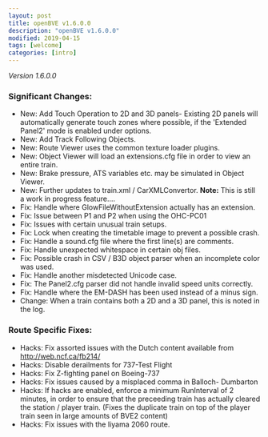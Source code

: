 ```yaml
---
layout: post
title: openBVE v1.6.0.0
description: "openBVE v1.6.0.0"
modified: 2019-04-15
tags: [welcome]
categories: [intro]
---
```


*Version 1.6.0.0*
### Significant Changes:
* New: Add Touch Operation to 2D and 3D panels- Existing 2D panels will automatically generate touch zones where possible, if the 'Extended Panel2' mode is enabled under options.
* New: Add Track Following Objects.
* New: Route Viewer uses the common texture loader plugins.
* New: Object Viewer will load an extensions.cfg file in order to view an entire train.
* New: Brake pressure, ATS variables etc. may be simulated in Object Viewer.
* New: Further updates to train.xml / CarXMLConvertor. __Note:__ This is still a work in progress feature....
* Fix: Handle where GlowFileWithoutExtension actually has an extension.
* Fix: Issue between P1 and P2 when using the OHC-PC01
* Fix: Issues with certain unusual train setups.
* Fix: Lock when creating the timetable image to prevent a possible crash.
* Fix: Handle a sound.cfg file where the first line(s) are comments.
* Fix: Handle unexpected whitespace in certain obj files.
* Fix: Possible crash in CSV / B3D object parser when an incomplete color was used.
* Fix: Handle another misdetected Unicode case.
* Fix: The Panel2.cfg parser did not handle invalid speed units correctly.
* Fix: Handle where the EM-DASH has been used instead of a minus sign.
* Change: When a train contains both a 2D and a 3D panel, this is noted in the log.

### Route Specific Fixes:
* Hacks: Fix assorted issues with the Dutch content available from http://web.ncf.ca/fb214/
* Hacks: Disable derailments for 737-Test Flight
* Hacks: Fix Z-fighting panel on Boeing-737
* Hacks: Fix issues caused by a misplaced comma in Balloch- Dumbarton
* Hacks: If hacks are enabled, enforce a minimum RunInterval of 2 minutes, in order to ensure that the preceeding train has actually cleared the station / player train. (Fixes the duplicate train on top of the player train seen in large amounts of BVE2 content)
* Hacks: Fix issues with the Iiyama 2060 route.
